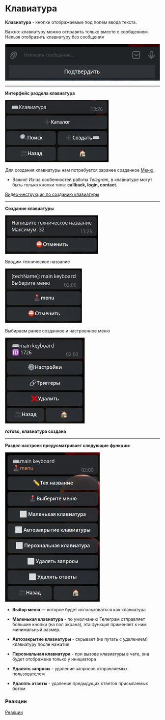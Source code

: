 # Клавиатура
**Клавиатура** - кнопки отображаемые под полем ввода текста. 

Важно: клавиатуру можно отправить только вместе с сообщением. Нельзя отобразить клавиатуру без сообщения


![](./1.png)

---

**Интерфейс раздела клавиатура**

![](./2.jpg)

Для создания клавиатуры нам потребуется заранее созданное [Меню](/docs/admin/menu).
* Важно! Из-за особенностей работы _Telegram_, в клавиатуре могут быть только кнопки типа: **callback, login, contact.**

[Видео-инструкция по созданию клавиатуры](https://t.me/QNextCases/130)

---

**Создание клавиатуры**

![](./3.jpg)

Вводим техническое название

![](./4.jpg)

Выбираем ранее созданное и настроенное меню

![](./5.jpg)

**готово, клавиатура создана**

---

**Раздел настроек предусматривает следующие функции:**

![](./6.jpg)

* **Выбор меню** — которое будет использоваться как клавиатура

* **Маленькая клавиатура** - по умолчанию Телеграм отправляет большие кнопки (на пол экрана), эта функция применяет к ним минимальный размер.

* **Автозакрытие клавиатуры** - скрывает (не путать с удалением) клавиатуру после нажатия

* **Персональная клавиатура** - при вызове клавиатуры в чате, она будет отображена только у инициатора

* **Удалять запросы** -  удаление запросов отправляемых пользователем

* **Удалять ответы** - удаление предыдущих ответов присылаемых ботом

### Реакции

[Реакции](/admin/keyboard/reaction/)





